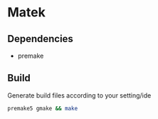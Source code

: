 # Matek

## Dependencies
- premake

## Build
Generate build files according to your setting/ide<br>
```bash
premake5 gmake && make

